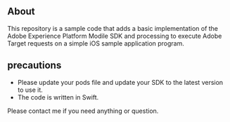 ## About
This repository is a sample code that adds a basic implementation of the Adobe Experience Platform Modile SDK and processing to execute Adobe Target requests on a simple iOS sample application program.

## precautions

- Please update your pods file and update your SDK to the latest version to use it.
- The code is written in Swift.


Please contact me if you need anything or question.
